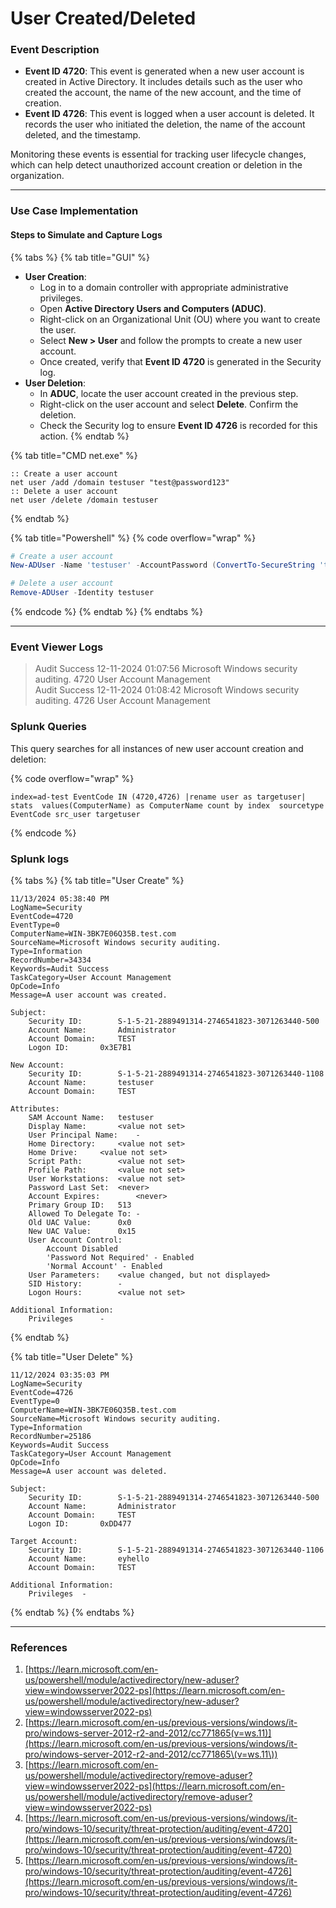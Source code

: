 # User Created/Deleted

### Event Description

* **Event ID 4720**: This event is generated when a new user account is created in Active Directory. It includes details such as the user who created the account, the name of the new account, and the time of creation.
* **Event ID 4726**: This event is logged when a user account is deleted. It records the user who initiated the deletion, the name of the account deleted, and the timestamp.

Monitoring these events is essential for tracking user lifecycle changes, which can help detect unauthorized account creation or deletion in the organization.

***

### Use Case Implementation

#### Steps to Simulate and Capture Logs

{% tabs %}
{% tab title="GUI" %}
* **User Creation**:
  * Log in to a domain controller with appropriate administrative privileges.
  * Open **Active Directory Users and Computers (ADUC)**.
  * Right-click on an Organizational Unit (OU) where you want to create the user.
  * Select **New > User** and follow the prompts to create a new user account.
  * Once created, verify that **Event ID 4720** is generated in the Security log.
* **User Deletion**:
  * In **ADUC**, locate the user account created in the previous step.
  * Right-click on the user account and select **Delete**. Confirm the deletion.
  * Check the Security log to ensure **Event ID 4726** is recorded for this action.
{% endtab %}

{% tab title="CMD net.exe" %}
```batch
:: Create a user account
net user /add /domain testuser "test@password123"
:: Delete a user account
net user /delete /domain testuser
```
{% endtab %}

{% tab title="Powershell" %}
{% code overflow="wrap" %}
```powershell
# Create a user account
New-ADUser -Name 'testuser' -AccountPassword (ConvertTo-SecureString 'test@password123' -AsPlainText -Force) -Enabled $true

# Delete a user account
Remove-ADUser -Identity testuser
```
{% endcode %}
{% endtab %}
{% endtabs %}

***

### Event Viewer Logs

> Audit Success 12-11-2024 01:07:56 Microsoft Windows security auditing. 4720 User Account Management\
> Audit Success 12-11-2024 01:08:42 Microsoft Windows security auditing. 4726 User Account Management

### Splunk Queries

This query searches for all instances of new user account creation and deletion:

{% code overflow="wrap" %}
```splunk-spl
index=ad-test EventCode IN (4720,4726) |rename user as targetuser| stats  values(ComputerName) as ComputerName count by index  sourcetype EventCode src_user targetuser
```
{% endcode %}

### Splunk logs

{% tabs %}
{% tab title="User Create" %}
```
11/13/2024 05:38:40 PM
LogName=Security
EventCode=4720
EventType=0
ComputerName=WIN-3BK7E06Q35B.test.com
SourceName=Microsoft Windows security auditing.
Type=Information
RecordNumber=34334
Keywords=Audit Success
TaskCategory=User Account Management
OpCode=Info
Message=A user account was created.

Subject:
	Security ID:		S-1-5-21-2889491314-2746541823-3071263440-500
	Account Name:		Administrator
	Account Domain:		TEST
	Logon ID:		0x3E7B1

New Account:
	Security ID:		S-1-5-21-2889491314-2746541823-3071263440-1108
	Account Name:		testuser
	Account Domain:		TEST

Attributes:
	SAM Account Name:	testuser
	Display Name:		<value not set>
	User Principal Name:	-
	Home Directory:		<value not set>
	Home Drive:		<value not set>
	Script Path:		<value not set>
	Profile Path:		<value not set>
	User Workstations:	<value not set>
	Password Last Set:	<never>
	Account Expires:		<never>
	Primary Group ID:	513
	Allowed To Delegate To:	-
	Old UAC Value:		0x0
	New UAC Value:		0x15
	User Account Control:	
		Account Disabled
		'Password Not Required' - Enabled
		'Normal Account' - Enabled
	User Parameters:	<value changed, but not displayed>
	SID History:		-
	Logon Hours:		<value not set>

Additional Information:
	Privileges		-
```
{% endtab %}

{% tab title="User Delete" %}
```
11/12/2024 03:35:03 PM
LogName=Security
EventCode=4726
EventType=0
ComputerName=WIN-3BK7E06Q35B.test.com
SourceName=Microsoft Windows security auditing.
Type=Information
RecordNumber=25186
Keywords=Audit Success
TaskCategory=User Account Management
OpCode=Info
Message=A user account was deleted.

Subject:
	Security ID:		S-1-5-21-2889491314-2746541823-3071263440-500
	Account Name:		Administrator
	Account Domain:		TEST
	Logon ID:		0xDD477

Target Account:
	Security ID:		S-1-5-21-2889491314-2746541823-3071263440-1106
	Account Name:		eyhello
	Account Domain:		TEST

Additional Information:
	Privileges	-
```
{% endtab %}
{% endtabs %}

***

### References

1. [https://learn.microsoft.com/en-us/powershell/module/activedirectory/new-aduser?view=windowsserver2022-ps](https://learn.microsoft.com/en-us/powershell/module/activedirectory/new-aduser?view=windowsserver2022-ps)
2. [https://learn.microsoft.com/en-us/previous-versions/windows/it-pro/windows-server-2012-r2-and-2012/cc771865(v=ws.11)](https://learn.microsoft.com/en-us/previous-versions/windows/it-pro/windows-server-2012-r2-and-2012/cc771865\(v=ws.11\))
3. [https://learn.microsoft.com/en-us/powershell/module/activedirectory/remove-aduser?view=windowsserver2022-ps](https://learn.microsoft.com/en-us/powershell/module/activedirectory/remove-aduser?view=windowsserver2022-ps)
4. [https://learn.microsoft.com/en-us/previous-versions/windows/it-pro/windows-10/security/threat-protection/auditing/event-4720](https://learn.microsoft.com/en-us/previous-versions/windows/it-pro/windows-10/security/threat-protection/auditing/event-4720)
5. [https://learn.microsoft.com/en-us/previous-versions/windows/it-pro/windows-10/security/threat-protection/auditing/event-4726](https://learn.microsoft.com/en-us/previous-versions/windows/it-pro/windows-10/security/threat-protection/auditing/event-4726)
